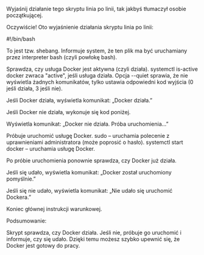 Wyjaśnij działanie tego skryptu linia po linii, tak jakbyś tłumaczył osobie początkującej.

Oczywiście! Oto wyjaśnienie działania skryptu linia po linii:

 #!/bin/bash

To jest tzw. shebang.
Informuje system, że ten plik ma być uruchamiany przez interpreter bash (czyli powłokę bash).

Sprawdza, czy usługa Docker jest aktywna (czyli działa).
systemctl is-active docker zwraca "active", jeśli usługa działa.
Opcja --quiet sprawia, że nie wyświetla żadnych komunikatów, tylko ustawia odpowiedni kod wyjścia (0 jeśli działa, 3 jeśli nie).

Jeśli Docker działa, wyświetla komunikat:
„Docker działa.”

Jeśli Docker nie działa, wykonuje się kod poniżej.

Wyświetla komunikat:
„Docker nie działa. Próba uruchomienia...”

Próbuje uruchomić usługę Docker.
sudo – uruchamia polecenie z uprawnieniami administratora (może poprosić o hasło).
systemctl start docker – uruchamia usługę Docker.

Po próbie uruchomienia ponownie sprawdza, czy Docker już działa.

Jeśli się udało, wyświetla komunikat:
„Docker został uruchomiony pomyślnie.”

Jeśli się nie udało, wyświetla komunikat:
„Nie udało się uruchomić Dockera.”

Koniec głównej instrukcji warunkowej.

Podsumowanie:

Skrypt sprawdza, czy Docker działa. Jeśli nie, próbuje go uruchomić i informuje, czy się udało. Dzięki temu możesz szybko upewnić się, że Docker jest gotowy do pracy.